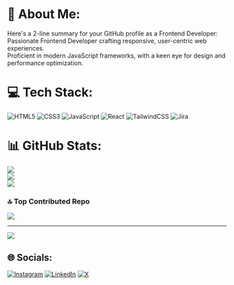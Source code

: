 # 💫 About Me:
Here's a 2-line summary for your GitHub profile as a Frontend Developer:<br>Passionate Frontend Developer crafting responsive, user-centric web experiences.<br>Proficient in modern JavaScript frameworks, with a keen eye for design and performance optimization.


# 💻 Tech Stack:
![HTML5](https://img.shields.io/badge/html5-%23E34F26.svg?style=for-the-badge&logo=html5&logoColor=white)  ![CSS3](https://img.shields.io/badge/css3-%231572B6.svg?style=for-the-badge&logo=css3&logoColor=white) ![JavaScript](https://img.shields.io/badge/javascript-%23323330.svg?style=for-the-badge&logo=javascript&logoColor=%23F7DF1E) ![React](https://img.shields.io/badge/react-%2320232a.svg?style=for-the-badge&logo=react&logoColor=%2361DAFB) ![TailwindCSS](https://img.shields.io/badge/tailwindcss-%2338B2AC.svg?style=for-the-badge&logo=tailwind-css&logoColor=white)   ![Jira](https://img.shields.io/badge/jira-%230A0FFF.svg?style=for-the-badge&logo=jira&logoColor=white)
# 📊 GitHub Stats:
![](https://github-readme-stats.vercel.app/api?username=harshsharma-x&theme=dark&hide_border=false&include_all_commits=true&count_private=false)<br/>
![](https://github-readme-streak-stats.herokuapp.com/?user=harshsharma-x&theme=dark&hide_border=false)<br/>
![](https://github-readme-stats.vercel.app/api/top-langs/?username=harshsharma-x&theme=dark&hide_border=false&include_all_commits=true&count_private=false&layout=compact)

### 🔝 Top Contributed Repo
![](https://github-contributor-stats.vercel.app/api?username=harshsharma-x&limit=5&theme=dark&combine_all_yearly_contributions=true)

---
[![](https://visitcount.itsvg.in/api?id=harshsharma-x&icon=0&color=0)](https://visitcount.itsvg.in)

<!-- Proudly created with GPRM ( https://gprm.itsvg.in ) -->
## 🌐 Socials:
[![Instagram](https://img.shields.io/badge/Instagram-%23E4405F.svg?logo=Instagram&logoColor=white)](https://instagram.com/harsh_sharma_x) [![LinkedIn](https://img.shields.io/badge/LinkedIn-%230077B5.svg?logo=linkedin&logoColor=white)](https://linkedin.com/in/https://www.linkedin.com/in/harsh-kumar-sharma-b97764230/) [![X](https://img.shields.io/badge/X-black.svg?logo=X&logoColor=white)](https://x.com/harshsharmax) 
